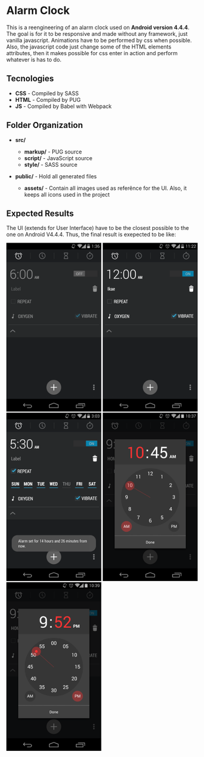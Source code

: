 # Alarm Clock
This is a reengineering of an alarm clock used on **Android version 4.4.4**.
The goal is for it to be responsive and made without any framework, just vanilla javascript.
Animations have to be performed by css when possible. Also, the javascript code just change some of the HTML elements attributes, then it makes possible for css enter in action and perform whatever is has to do.

## Tecnologies
* **CSS** - Compiled by SASS
* **HTML** - Compiled by PUG
* **JS** - Compiled by Babel with Webpack

## Folder Organization
* **src/**
    * **markup/** - PUG source
    * **script/** - JavaScript source
    * **style/** - SASS source

* **public/** - Hold all generated files
    * **assets/** - Contain all images used as referênce for the UI. Also, it keeps all icons used in the project

## Expected Results
The UI (extends for User Interface) have to be the closest possible to the one on Android V4.4.4.
Thus, the final result is exepected to be like:

<div id="img-container" style='display: "flex"; flex-direction: "row"; align-items="center"'>
    <img src="/public/assets/Clock-reference.png" alt="Alarm OFF expended" width="250px">
    <img src="/public/assets/Clock-reference-2.png" alt="Alarm ON expended" width="250px">
    <img src="/public/assets/Clock-reference-3.png" alt="Alarm ON REPEAT expended" width="250px">
    <img src="/public/assets/clock-settings-hour.png" alt="Alarm Hour Setting" width="250px">
    <img src="/public/assets/clock-settings-minute.png" alt="Alarm Minute Setting" width="250px">
</div>